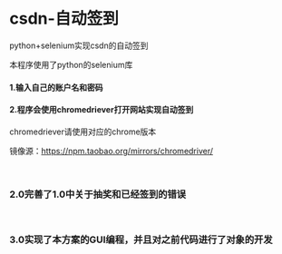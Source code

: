 # csdn-自动签到
python+selenium实现csdn的自动签到



本程序使用了python的selenium库



#### 1.输入自己的账户名和密码

#### 2.程序会使用chromedriever打开网站实现自动签到



chromedriever请使用对应的chrome版本

镜像源：https://npm.taobao.org/mirrors/chromedriver/





<br>

### 2.0完善了1.0中关于抽奖和已经签到的错误

<br>

### 3.0实现了本方案的GUI编程，并且对之前代码进行了对象的开发